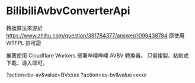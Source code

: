 # BilibiliAvbvConverterApi

轉換算法來源於 https://www.zhihu.com/question/381784377/answer/1099438784 原使用 WTFPL 許可證

推薦使用 Cloudflare Workers 部署哔哩哔哩 AVBV 轉換器。
只需複製、粘貼或下載、導入即可。

?action=bv-av&value=BVxxxx
?action=av-bv&value=xxxx
